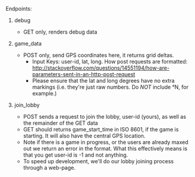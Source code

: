 Endpoints: 

1. debug 
    * GET only, renders debug data

2. game_data
    * POST only, send GPS coordinates here, it returns grid deltas. 
        * Input Keys: user-id, lat, long. How post requests are formatted: http://stackoverflow.com/questions/14551194/how-are-parameters-sent-in-an-http-post-request
        * Please ensure that the lat and long degrees have no extra markings (i.e. they're just raw numbers. Do _NOT_ include °N, for example.)

3. join_lobby
    * POST sends a request to join the lobby, user-id (yours), as well as the remainder of the GET data 
    * GET should returns game_start_time in ISO 8601, if the game is starting. It will also have the central GPS location. 
    * Note if there is a game in progress, or the users are already maxed out we return an error in the format. What this effectively means is that you get user-id is -1 and not anything.
    * To speed up development, we'll do our lobby joining process through a web-page.
